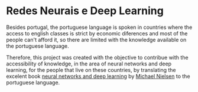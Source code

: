 # Redes Neurais e Deep Learning

Besides portugal, the portuguese language is spoken in countries where the access to english classes is strict by economic diferences and most of the people
can't afford it, so there are limited with the knowledge available on the portuguese language.

Therefore, this project was created with the objective to contribue with the accessibility of knowledge, in the area of neural networks and deep learning, 
for the people that live on these countries, by translating the excelent book [neural networks and deep learning](http://neuralnetworksanddeeplearning.com/) by [Michael Nielsen](https://twitter.com/michael_nielsen) to the portuguese language.

